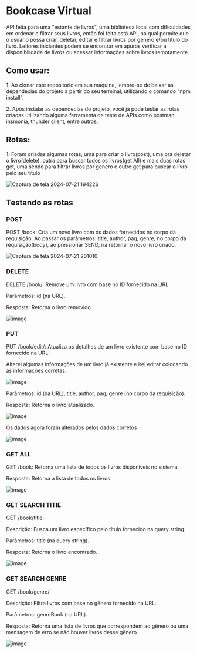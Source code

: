 <h1>Bookcase Virtual</h1>
<p>API feita para uma "estante de livros", uma biblioteca local com dificuldades em ordenar e filtrar seus livros, então foi feita está API, na qual permite que o usuario possa criar, deletar, editar e filtrar livros por genero e/ou titulo do livro. Leitores iniciantes podem se encontrar em apuros verificar a disponibilidade de livros ou acessar informações sobre livros remotamente</p>

<h2>Como usar:</h2>
<p>1. Ao clonar este repositorio em sua maquina, lembre-se de baixar as dependecias do projeto a partir do seu terminal, utilizando o comando "npm install".</p>
<p>2. Após instalar as dependecias do projeto, você já pode testar as rotas criadas utilizando alguma ferramenta de teste de APIs como postman, insmonia, thunder client, entre outros.</p>

<h2>Rotas:</h2>
<p>1. Foram criadas algumas rotas, uma para criar o livro(post), uma pra deletar o livro(delete), outra para buscar todos os livros(get All) e mais duas rotas get, uma sendo para filtrar livros por genero e outro get para buscar o livro pelo seu titulo<p>
  
![Captura de tela 2024-07-21 194226](https://github.com/user-attachments/assets/73de0257-982c-46aa-8066-9a550b48bcc8)

<h2>Testando as rotas</h2>
<h3>POST</h3>
POST /book: Cria um novo livro com os dados fornecidos no corpo da requisição.
Ao passar os parâmetros: title, author, pag, genre, no corpo da requisição(body), ao pressionar SEND, irá retornar o novo livro criado.

![Captura de tela 2024-07-21 201010](https://github.com/user-attachments/assets/a89e1705-3ee1-462e-a19c-91a56d03e162)

<h3>DELETE</h3>
<p>DELETE /book/: Remove um livro com base no ID fornecido na URL.</p>
<p>Parâmetros: id (na URL).</p>
<p>Resposta: Retorna o livro removido.</p>

![image](https://github.com/user-attachments/assets/1f8c875e-23c3-448e-835d-8cecd605d216)

<h3>PUT</h3>
<p>PUT /book/edit/: Atualiza os detalhes de um livro existente com base no ID fornecido na URL.</p>
<p>Alterei algumas informações de um livro já existente e irei editar colocando as informações corretas.</p>

![image](https://github.com/user-attachments/assets/d0a4ad41-539c-46d4-ae5a-3ec420828965)

<p>Parâmetros: id (na URL), title, author, pag, genre (no corpo da requisição).</p>
<p>Resposta: Retorna o livro atualizado.</p>

![image](https://github.com/user-attachments/assets/1c8f5838-532e-48d1-bae0-43a7b74084da)

<p>Os dados agora foram alterados pelos dados corretos</p>

![image](https://github.com/user-attachments/assets/82eda587-d2b7-463e-bc67-30652b6ff0d6)

<h3>GET ALL</h3>
<p>GET /book: Retorna uma lista de todos os livros disponíveis no sistema.</p>
<p>Resposta: Retorna a lista de todos os livros.</p>

![image](https://github.com/user-attachments/assets/c3f063e0-ae8b-4341-afcf-2da68cbd40dd)

<h3>GET SEARCH TITlE</h3>
<p>GET /book/title:</p>

<p>Descrição: Busca um livro específico pelo título fornecido na query string.</p>
<p>Parâmetros: title (na query string).</p>
<p>Resposta: Retorna o livro encontrado.</p>

![image](https://github.com/user-attachments/assets/3bddcf4b-d856-4b5d-a3fd-585fc7a6d9b0)

<h3>GET SEARCH GENRE</h3>
<p>GET /book/genre/</p>

<p>Descrição: Filtra livros com base no gênero fornecido na URL.</p>
<p>Parâmetros: genreBook (na URL).</p>
<p>Resposta: Retorna uma lista de livros que correspondem ao gênero ou uma mensagem de erro se não houver livros desse gênero.</p>

![image](https://github.com/user-attachments/assets/942d6aa0-161e-42a5-94e8-0857812c0b34)
